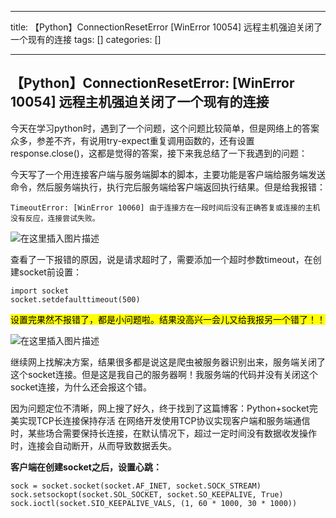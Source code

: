 
--- 
title:  【Python】ConnectionResetError [WinError 10054] 远程主机强迫关闭了一个现有的连接 
tags: []
categories: [] 

---
## 【Python】ConnectionResetError: [WinError 10054] 远程主机强迫关闭了一个现有的连接

>  
 今天在学习python时，遇到了一个问题，这个问题比较简单，但是网络上的答案众多，参差不齐，有说用try-expect重复调用函数的，还有设置response.close()，这都是觉得的答案，接下来我总结了一下我遇到的问题： 


今天写了一个用连接客户端与服务端脚本的脚本，主要功能是客户端给服务端发送命令，然后服务端执行，执行完后服务端给客户端返回执行结果。但是给我报错：

```
TimeoutError: [WinError 10060] 由于连接方在一段时间后没有正确答复或连接的主机没有反应，连接尝试失败。

```

<img src="https://img-blog.csdnimg.cn/a0fb3b374ff24b1087e145db4947ea44.png#pic_center" alt="在这里插入图片描述">

查看了一下报错的原因，说是请求超时了，需要添加一个超时参数timeout，在创建socket前设置：

```
import socket
socket.setdefaulttimeout(500)

```

<mark>设置完果然不报错了，都是小问题啦。结果没高兴一会儿又给我报另一个错了！！</mark>

<img src="https://img-blog.csdnimg.cn/6d63f062723d4e639809f975ac815ad4.png#pic_center" alt="在这里插入图片描述">

继续网上找解决方案，结果很多都是说这是爬虫被服务器识别出来，服务端关闭了这个socket连接。但是这是我自己的服务器啊！我服务端的代码并没有关闭这个socket连接，为什么还会报这个错。

>  
 因为问题定位不清晰，网上搜了好久，终于找到了这篇博客：Python+socket完美实现TCP长连接保持存活 
 在网络开发使用TCP协议实现客户端和服务端通信时，某些场合需要保持长连接，在默认情况下，超过一定时间没有数据收发操作时，连接会自动断开，从而导致数据丢失。 


**客户端在创建socket之后，设置心跳：**

```
sock = socket.socket(socket.AF_INET, socket.SOCK_STREAM)
sock.setsockopt(socket.SOL_SOCKET, socket.SO_KEEPALIVE, True)
sock.ioctl(socket.SIO_KEEPALIVE_VALS, (1, 60 * 1000, 30 * 1000))

```
